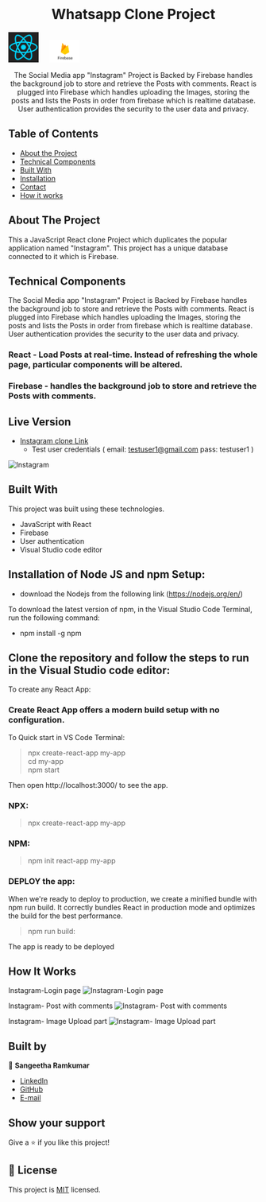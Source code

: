 

<!-- PROJECT LOGO -->
<br />
<p align="center">
  <!-- <a href="https://github.com/jaspreet-singh-sahota/Slack-bot">
    <img src="https://course_report_production.s3.amazonaws.com/rich/rich_files/rich_files/5726/s300/icon-white-on-murple-copy.png" alt="Logo" width="80" height="80">
  </a> -->

  <h1 align="center"> Whatsapp Clone Project</h1>
  <p align="center">
  
  <img width="61" alt="react" src="Images\React.png"> &emsp;
  <img width="61" alt="firebase" src="Images\firebase.png"> &emsp;
   </p>

  <p align="center">
    The Social Media app "Instagram" Project is Backed by Firebase handles the background job to store and retrieve the Posts with comments. React is plugged into Firebase which handles uploading the Images, storing the posts and lists the Posts in order from firebase which is realtime database. User authentication provides the security to the user data and privacy.    <br />
    </p>
</p>

<!-- TABLE OF CONTENTS -->

## Table of Contents

- [About the Project](#about-the-project)
- [Technical Components](#techincal-components)
- [Built With](#built-with)
- [Installation](#Installation)
- [Contact](#Authors)
- [How it works](#How-it-works)

<!-- ABOUT THE PROJECT -->

## About The Project

This a JavaScript React clone Project which duplicates the popular application named "Instagram". This project has a unique database connected to it which is Firebase.
<br />

## Technical Components
The Social Media app "Instagram" Project is Backed by Firebase handles the background job to store and retrieve the Posts with comments. React is plugged into Firebase which handles uploading the Images, storing the posts and lists the Posts in order from firebase which is realtime database. User authentication provides the security to the user data and privacy.

### React - Load Posts at real-time. Instead of refreshing the whole page, particular components will be altered.

### Firebase - handles the background job to store and retrieve the Posts with comments.

## Live Version

- [Instagram clone Link](https://instagram-clone2-39923.web.app/)
  - Test user credentials ( email: testuser1@gmail.com pass: testuser1 )

![Instagram](https://github.com/sangeetha-ram/instagram-react-clone/blob/main/Images/Capture-signup.PNG)

<!-- BUILD WITH -->

## Built With

This project was built using these technologies.

- JavaScript with React
- Firebase
- User authentication
- Visual Studio code editor 

## Installation of Node JS and npm Setup:

- download the Nodejs from the following link (https://nodejs.org/en/)

To download the latest version of npm, in the Visual Studio Code Terminal, run the following command:

- npm install -g npm

## Clone the repository and follow the steps to run in the Visual Studio code editor:
To create any React App:

### Create React App  offers a modern build setup with no configuration.
To Quick start in VS Code Terminal:
> npx create-react-app my-app <br>
> cd my-app<br>
> npm start

Then open http://localhost:3000/ to see the app.

### NPX:
> npx create-react-app my-app

### NPM:
> npm init react-app my-app

### DEPLOY the app:
When we're ready to deploy to production, we create a minified bundle with npm run build. It correctly bundles React in production mode and optimizes the build for the best performance.
> npm run build:

The app is ready to be deployed




<!-- HOW IT WORKS -->

## How It Works
 Instagram-Login page
![Instagram-Login page](https://github.com/sangeetha-ram/instagram-react-clone/blob/main/Images/Capture-%20login%20page.JPG)

Instagram- Post with comments
![Instagram- Post with comments](https://github.com/sangeetha-ram/instagram-react-clone/blob/main/Images/Capture-%20post%20with%20comments.JPG)

Instagram- Image Upload part
![Instagram- Image Upload part](https://github.com/sangeetha-ram/instagram-react-clone/blob/main/Images/Capture-Upload%20images.JPG)

## Built by

👤 **Sangeetha Ramkumar**

- [LinkedIn](https://www.linkedin.com/in/sangeetharamkumar)
- [GitHub](https://github.com/Sangi19)
- [E-mail](sangiammu1020@gmail.com)

<!-- ACKNOWLEDGEMENTS -->

## Show your support

Give a ⭐️ if you like this project!



## 📝 License

This project is [MIT](https://opensource.org/licenses/MIT) licensed.
